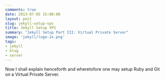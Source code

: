 ```yaml
---
comments: true
date: 2013-07-05 15:00:00
layout: post
slug: jekyll-setup-vps
title: Jekyll Setup VPS
summary: "Jekyll Setup Part III: Virtual Private Server"
image: 'jekyll/logo-2x.png'
tags:
- jekyll 
- blog
- server
---
```


Now I shall explain henceforth and wheretofore one may setup Ruby and Git
on a Virtual Private Server.

